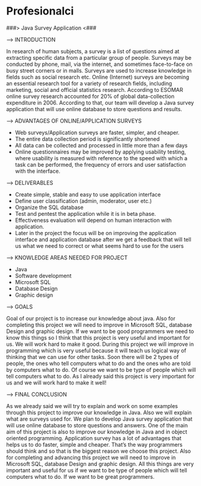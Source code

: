 # Profesionalci

###> Java Survey Application <###

--> INTRODUCTION

In research of human subjects, a survey is a list of questions aimed at extracting specific data from a particular group of people. Surveys may be conducted by phone, mail, via the internet, and sometimes face-to-face on busy street corners or in malls. Surveys are used to increase knowledge in fields such as social research etc. Online (Internet) surveys are becoming an essential research tool for a variety of research fields, including marketing, social and official statistics research. According to ESOMAR online survey research accounted for 20% of global data-collection expenditure in 2006. According to that, our team will develop a Java survey application that will use online database to store questions and results.

--> ADVANTAGES OF ONLINE/APPLICATION SURVEYS

-	Web surveys/Application surveys are faster, simpler, and cheaper.
-	The entire data collection period is significantly shortened
-	All data can be collected and processed in little more than a few days
-	Online questionnaires may be improved by applying usability testing, where usability is measured with reference to the speed with      which a task can be performed, the frequency of errors and user satisfaction with the interface.

--> DELIVERABLES

-	Create simple, stable and easy to use application interface
-	Define user classification (admin, moderator, user etc.)
-	Organize the SQL database
-	Test and pentest the application while it is in beta phase.
-	Effectiveness evaluation will depend on human interaction with application.
-	Later in the project the focus will be on improving the application interface and application database after we get a feedback that will tell us what we need to correct or what seems hard to use for the users

--> KNOWLEDGE AREAS NEEDED FOR PROJECT

-	Java
-	Software development
-	Microsoft SQL
-	Database Design
-	Graphic design

--> GOALS

Goal of our project is to increase our knowledge about java. Also for completing this project we will need to improve in Microsoft SQL, database Design and graphic design. If we want to be good programmers we need to know this things so I think that this project is very useful and important for us. We will work hard to make it good. During this project we will improve in programming which is very useful because it will teach us logical way of thinking that we can use for other tasks. Soon there will be 2 types of people, the ones who tell computers what to do and the ones who are told by computers what to do. Of course we want to be type of people which will tell computers what to do.  As I already said this project is very important for us and we will work hard to make it well!

--> FINAL CONCLUSION

As we already said we will try to explain and work on some examples through this project to improve our knowledge in Java. Also we will explain what are surveys used for. We plan to develop Java survey application that will use online database to store questions and answers. One of the main aim of this project is also to improve our knowledge in Java and in object oriented programming. Application survey has a lot of advantages that helps us to do faster, simple and cheaper. That’s the way programmers should think and so that is the biggest reason we choose this project. Also for completing and advancing this project we will need to improve in Microsoft SQL, database Design and graphic design. All this things are very important and useful for us if we want to be type of people which will tell computers what to do. If we want to be great programmers.
